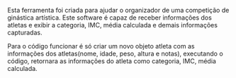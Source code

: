 Esta ferramenta foi criada para ajudar o organizador de uma competição de ginástica artística. Este software é capaz de receber informações dos atletas e exibir a categoria, IMC, média calculada e demais informações capturadas.

Para o código funcionar é só criar um novo objeto atleta com as informações dos atletas(nome, idade, peso, altura e notas), executando o código, retornara as informações do atleta como categoria, IMC, média calculada. 